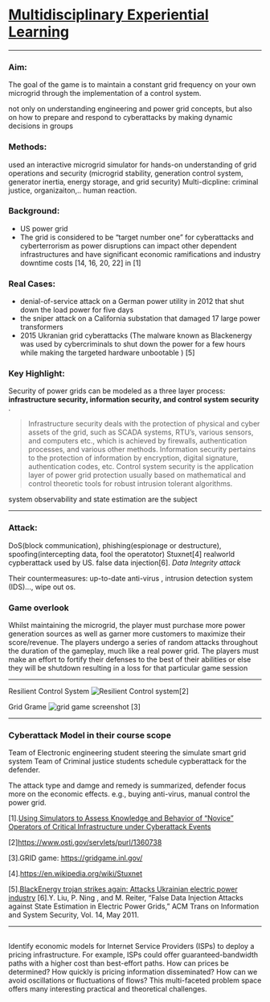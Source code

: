 
# [Multidisciplinary Experiential Learning](https://sites.temple.edu/care/mel_pubs/)

---
### Aim:
The goal of the game is to maintain a constant grid frequency on your own microgrid through the implementation of a control system.

not only on understanding engineering and power grid concepts, but also on how to prepare and respond to cyberattacks by making dynamic decisions in groups

### Methods:
used an interactive microgrid simulator for hands-on understanding of grid operations and security (microgrid stability, generation control system, generator inertia, energy storage, and grid security) 
Multi-dicpline: criminal justice, organizaiton,.. human reaction.

### Background:
* US power grid
* The grid is considered to be “target number one” for cyberattacks and cyberterrorism as power disruptions can impact other dependent infrastructures and have significant economic ramifications and industry downtime costs [14, 16, 20, 22] in [1]

### Real Cases:
* denial-of-service attack on a German power utility in 2012 that shut down the load power for five days
* the sniper attack on a California substation that damaged 17 large power transformers
* 2015 Ukranian grid cyberattacks (The malware known as Blackenergy was used by cybercriminals to shut down the power for a few hours while making the targeted hardware unbootable ) [5]

### Key Highlight:
Security of power grids can be modeled as a three layer process: **infrastructure security, information security, and control system security** .
>Infrastructure security deals with the protection of physical and cyber assets of the grid, such as SCADA systems, RTU’s, various sensors, and computers etc., which is achieved by firewalls, authentication processes, and various other methods. Information security pertains to the protection of information by encryption, digital signature, authentication codes, etc. Control system security is the application layer of power grid protection usually based on mathematical and control theoretic tools for robust intrusion tolerant algorithms.

 system observability and state estimation are the subject

---

### Attack:
DoS(block communication), phishing(espionage or destructure), spoofing(intercepting data, fool the operatotor)
Stuxnet[4] realworld cypberattack used by US.
false data injection[6].
*Data Integrity attack*


Their countermeasures:
up-to-date anti-virus , intrusion detection system (IDS)..., wipe out os.


### Game overlook 
Whilst maintaining the microgrid, the player must purchase more power generation sources as well as garner more customers to maximize their score/revenue. The players undergo a series of random attacks throughout the duration of the gameplay, much like a real power grid. The players must make an effort to fortify their defenses to the best of their abilities or else they will be shutdown resulting in a loss for that particular game session

---

Resilient Control System
![Resilient Control system[2] ](https://user-images.githubusercontent.com/3467118/51581671-1ea2a900-1f1d-11e9-8ff6-9dc7ff54eada.png)

Grid Grame
![grid game screenshot [3] ](https://gridgame.inl.gov/screenshots/9E2604F4-73A8-47CB-BBCA-1AD000AA9EB7.png)


---
### Cyberattack Model in their course scope
Team of Electronic engineering student steering the simulate smart grid system
Team of Criminal justice students schedule cypberattack for the defender.

The attack type and damge and remedy is summarized, defender focus more on the economic effects.
e.g., buying anti-virus, manual control the power grid.

[1].[Using Simulators to Assess Knowledge and Behavior
of “Novice” Operators of Critical Infrastructure under
Cyberattack Events](http://gridgame.ironforidaho.net/downloads/ResWeek_2017_ECE_final.pdf)

[2]https://www.osti.gov/servlets/purl/1360738

[3].GRID game: https://gridgame.inl.gov/

[4].https://en.wikipedia.org/wiki/Stuxnet

[5].[BlackEnergy trojan strikes again: Attacks Ukrainian electric power industry](https://www.welivesecurity.com/2016/01/04/blackenergy-trojan-strikes-again-attacks-ukrainian-electric-power-industry/)
[6].Y. Liu, P. Ning , and M. Reiter, “False Data Injection Attacks against State Estimation in Electric Power Grids,” ACM Trans on Information and System Security, Vol. 14, May 2011.




---
## 
Identify economic models for Internet Service Providers (ISPs) to deploy a pricing infrastructure. For example, ISPs could offer guaranteed-bandwidth paths with a higher cost than best-effort paths. How can prices be determined? How quickly is pricing information disseminated? How can we avoid oscillations or fluctuations of flows? This multi-faceted problem space offers many interesting practical and theoretical challenges.
